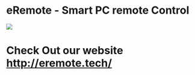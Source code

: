 # eRemote - Smart PC remote Control

![](https://firebasestorage.googleapis.com/v0/b/ncontrol-8288b.appspot.com/o/available-app.png?alt=media&token=b55ca5a3-458e-4966-8127-13b722c1993e)

# Check Out our website http://eremote.tech/
